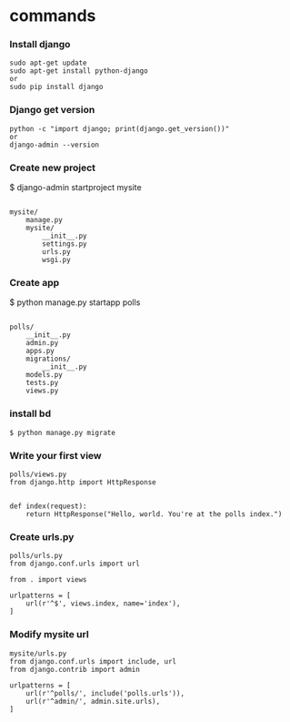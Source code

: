 # commands

### Install django
```
sudo apt-get update
sudo apt-get install python-django
or
sudo pip install django
```

### Django get version
```
python -c "import django; print(django.get_version())"
or
django-admin --version
```

### Create new project 

$ django-admin startproject mysite

```

mysite/
    manage.py
    mysite/
        __init__.py
        settings.py
        urls.py
        wsgi.py
```

### Create app

$ python manage.py startapp polls
```

polls/
    __init__.py
    admin.py
    apps.py
    migrations/
        __init__.py
    models.py
    tests.py
    views.py
```

### install bd
```
$ python manage.py migrate
```


### Write your first view
```
polls/views.py
from django.http import HttpResponse


def index(request):
    return HttpResponse("Hello, world. You're at the polls index.")
```

### Create urls.py
```
polls/urls.py
from django.conf.urls import url

from . import views

urlpatterns = [
    url(r'^$', views.index, name='index'),
]
```

### Modify mysite url
```
mysite/urls.py
from django.conf.urls import include, url
from django.contrib import admin

urlpatterns = [
    url(r'^polls/', include('polls.urls')),
    url(r'^admin/', admin.site.urls),
]
```








